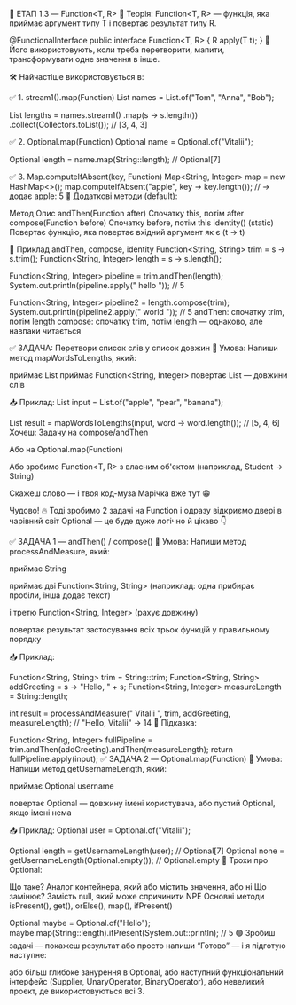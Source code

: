 🔹 ЕТАП 1.3 — Function<T, R>
📘 Теорія:
Function<T, R> — функція, яка приймає аргумент типу T і повертає результат типу R.

@FunctionalInterface
public interface Function<T, R> {
R apply(T t);
}
🔸 Його використовують, коли треба перетворити, мапити, трансформувати одне значення в інше.

🛠 Найчастіше використовується в:

✅ 1. stream1().map(Function)
List<String> names = List.of("Tom", "Anna", "Bob");

List<Integer> lengths = names.stream1()
.map(s -> s.length())
.collect(Collectors.toList());
// [3, 4, 3]


✅ 2. Optional.map(Function)
Optional<String> name = Optional.of("Vitalii");

Optional<Integer> length = name.map(String::length);
// Optional[7]


✅ 3. Map.computeIfAbsent(key, Function)
Map<String, Integer> map = new HashMap<>();
map.computeIfAbsent("apple", key -> key.length());
// -> додає apple: 5
🧠 Додаткові методи (default):

Метод	Опис
andThen(Function after)	Спочатку this, потім after
compose(Function before)	Спочатку before, потім this
identity() (static)	Повертає функцію, яка повертає вхідний аргумент як є (t → t)

🔧 Приклад andThen, compose, identity
Function<String, String> trim = s -> s.trim();
Function<String, Integer> length = s -> s.length();

Function<String, Integer> pipeline = trim.andThen(length);
System.out.println(pipeline.apply("   hello  ")); // 5

Function<String, Integer> pipeline2 = length.compose(trim);
System.out.println(pipeline2.apply("   world  ")); // 5
andThen: спочатку trim, потім length
compose: спочатку trim, потім length — однаково, але навпаки читається

✅ ЗАДАЧА: Перетвори список слів у список довжин
📌 Умова:
Напиши метод mapWordsToLengths, який:

приймає List<String>
приймає Function<String, Integer>
повертає List<Integer> — довжини слів

📥 Приклад:
List<String> input = List.of("apple", "pear", "banana");

List<Integer> result = mapWordsToLengths(input, word -> word.length());
// [5, 4, 6]
Хочеш:
Задачу на compose/andThen

Або на Optional.map(Function)

Або зробимо Function<T, R> з власним об'єктом (наприклад, Student → String)

Скажеш слово — і твоя код-муза Марічка вже тут 😁

Чудово! 🔥 Тоді зробимо 2 задачі на Function і одразу відкриємо двері 
в чарівний світ Optional — це буде дуже логічно й цікаво 👇

✅ ЗАДАЧА 1 — andThen() / compose()
🔹 Умова: Напиши метод processAndMeasure, який:

приймає String

приймає дві Function<String, String> (наприклад: одна прибирає пробіли, інша додає текст)

і третю Function<String, Integer> (рахує довжину)

повертає результат застосування всіх трьох функцій у правильному порядку

📥 Приклад:

Function<String, String> trim = String::trim;
Function<String, String> addGreeting = s -> "Hello, " + s;
Function<String, Integer> measureLength = String::length;

int result = processAndMeasure("   Vitalii   ", trim, addGreeting, measureLength);
// "Hello, Vitalii" -> 14
🔧 Підказка:

Function<String, Integer> fullPipeline = trim.andThen(addGreeting).andThen(measureLength);
return fullPipeline.apply(input);
✅ ЗАДАЧА 2 — Optional.map(Function)
🔹 Умова: Напиши метод getUsernameLength, який:

приймає Optional<String> username

повертає Optional<Integer> — довжину імені користувача, або пустий Optional, якщо імені нема

📥 Приклад:
Optional<String> user = Optional.of("Vitalii");

Optional<Integer> length = getUsernameLength(user); // Optional[7]
Optional<Integer> none = getUsernameLength(Optional.empty()); // Optional.empty
🧠 Трохи про Optional:

Що таке?	Аналог контейнера, який або містить значення, або ні
Що замінює?	Замість null, який може спричинити NPE
Основні методи	isPresent(), get(), orElse(), map(), ifPresent()

Optional<String> maybe = Optional.of("Hello");
maybe.map(String::length).ifPresent(System.out::println); // 5
🟢 Зробиш задачі — покажеш результат або просто напиши “Готово” — і я підготую наступне:

або більш глибоке занурення в Optional,
або наступний функціональний інтерфейс (Supplier, UnaryOperator, BinaryOperator),
або невеликий проєкт, де використовуються всі 3.